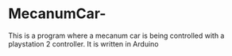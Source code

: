 # MecanumCar-

This is a program where a mecanum car is being controlled with a playstation 2 controller. It is written in Arduino
